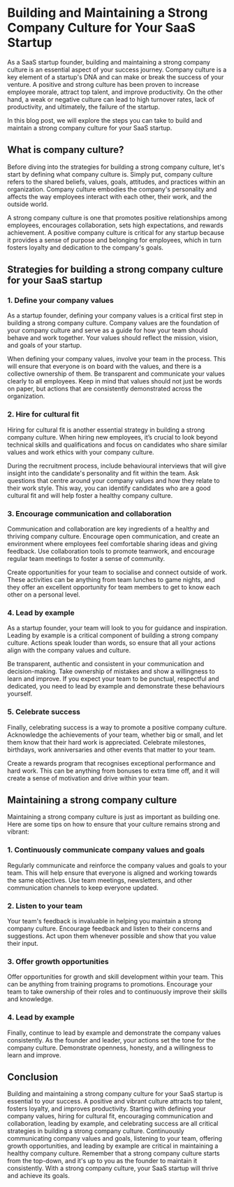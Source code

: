 # Building and Maintaining a Strong Company Culture for Your SaaS Startup

As a SaaS startup founder, building and maintaining a strong company culture is an essential aspect of your success journey. Company culture is a key element of a startup's DNA and can make or break the success of your venture. A positive and strong culture has been proven to increase employee morale, attract top talent, and improve productivity. On the other hand, a weak or negative culture can lead to high turnover rates, lack of productivity, and ultimately, the failure of the startup.

In this blog post, we will explore the steps you can take to build and maintain a strong company culture for your SaaS startup.

## What is company culture?

Before diving into the strategies for building a strong company culture, let's start by defining what company culture is. Simply put, company culture refers to the shared beliefs, values, goals, attitudes, and practices within an organization. Company culture embodies the company's personality and affects the way employees interact with each other, their work, and the outside world. 

A strong company culture is one that promotes positive relationships among employees, encourages collaboration, sets high expectations, and rewards achievement. A positive company culture is critical for any startup because it provides a sense of purpose and belonging for employees, which in turn fosters loyalty and dedication to the company's goals.

## Strategies for building a strong company culture for your SaaS startup

### 1. Define your company values

As a startup founder, defining your company values is a critical first step in building a strong company culture. Company values are the foundation of your company culture and serve as a guide for how your team should behave and work together. Your values should reflect the mission, vision, and goals of your startup.

When defining your company values, involve your team in the process. This will ensure that everyone is on board with the values, and there is a collective ownership of them. Be transparent and communicate your values clearly to all employees. Keep in mind that values should not just be words on paper, but actions that are consistently demonstrated across the organization.

### 2. Hire for cultural fit

Hiring for cultural fit is another essential strategy in building a strong company culture. When hiring new employees, it’s crucial to look beyond technical skills and qualifications and focus on candidates who share similar values and work ethics with your company culture.

During the recruitment process, include behavioural interviews that will give insight into the candidate's personality and fit within the team. Ask questions that centre around your company values and how they relate to their work style. This way, you can identify candidates who are a good cultural fit and will help foster a healthy company culture.

### 3. Encourage communication and collaboration

Communication and collaboration are key ingredients of a healthy and thriving company culture. Encourage open communication, and create an environment where employees feel comfortable sharing ideas and giving feedback. Use collaboration tools to promote teamwork, and encourage regular team meetings to foster a sense of community.

Create opportunities for your team to socialise and connect outside of work. These activities can be anything from team lunches to game nights, and they offer an excellent opportunity for team members to get to know each other on a personal level.

### 4. Lead by example

As a startup founder, your team will look to you for guidance and inspiration. Leading by example is a critical component of building a strong company culture. Actions speak louder than words, so ensure that all your actions align with the company values and culture.

Be transparent, authentic and consistent in your communication and decision-making. Take ownership of mistakes and show a willingness to learn and improve. If you expect your team to be punctual, respectful and dedicated, you need to lead by example and demonstrate these behaviours yourself.

### 5. Celebrate success

Finally, celebrating success is a way to promote a positive company culture. Acknowledge the achievements of your team, whether big or small, and let them know that their hard work is appreciated. Celebrate milestones, birthdays, work anniversaries and other events that matter to your team.

Create a rewards program that recognises exceptional performance and hard work. This can be anything from bonuses to extra time off, and it will create a sense of motivation and drive within your team.

## Maintaining a strong company culture

Maintaining a strong company culture is just as important as building one. Here are some tips on how to ensure that your culture remains strong and vibrant:

### 1. Continuously communicate company values and goals

Regularly communicate and reinforce the company values and goals to your team. This will help ensure that everyone is aligned and working towards the same objectives. Use team meetings, newsletters, and other communication channels to keep everyone updated.

### 2. Listen to your team

Your team's feedback is invaluable in helping you maintain a strong company culture. Encourage feedback and listen to their concerns and suggestions. Act upon them whenever possible and show that you value their input.

### 3. Offer growth opportunities

Offer opportunities for growth and skill development within your team. This can be anything from training programs to promotions. Encourage your team to take ownership of their roles and to continuously improve their skills and knowledge.

### 4. Lead by example

Finally, continue to lead by example and demonstrate the company values consistently. As the founder and leader, your actions set the tone for the company culture. Demonstrate openness, honesty, and a willingness to learn and improve.

## Conclusion

Building and maintaining a strong company culture for your SaaS startup is essential to your success. A positive and vibrant culture attracts top talent, fosters loyalty, and improves productivity. Starting with defining your company values, hiring for cultural fit, encouraging communication and collaboration, leading by example, and celebrating success are all critical strategies in building a strong company culture. Continuously communicating company values and goals, listening to your team, offering growth opportunities, and leading by example are critical in maintaining a healthy company culture. Remember that a strong company culture starts from the top-down, and it's up to you as the founder to maintain it consistently. With a strong company culture, your SaaS startup will thrive and achieve its goals.